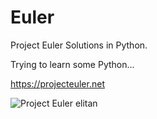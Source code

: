 Euler
=====

Project Euler Solutions in Python.

Trying to learn some Python...

https://projecteuler.net

![Project Euler elitan](https://projecteuler.net/profile/elitan.png)
